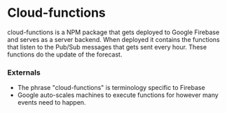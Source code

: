 # Cloud-functions
cloud-functions is a NPM package that gets deployed to Google Firebase and serves as a server backend.
When deployed it contains the functions that listen to the Pub/Sub messages that gets sent every hour.
These functions do the update of the forecast.

### Externals
* The phrase "cloud-functions" is terminology specific to Firebase
* Google auto-scales machines to execute functions for however many events need to happen.